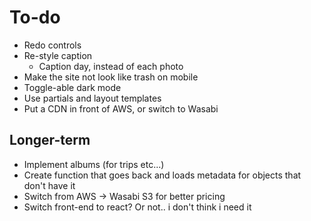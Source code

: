 # To-do

- Redo controls
- Re-style caption
  - Caption day, instead of each photo
- Make the site not look like trash on mobile
- Toggle-able dark mode
- Use partials and layout templates
- Put a CDN in front of AWS, or switch to Wasabi

## Longer-term
- Implement albums (for trips etc...)
- Create function that goes back and loads metadata for objects that don't have it
- Switch from AWS -> Wasabi S3 for better pricing
- Switch front-end to react? Or not.. i don't think i need it